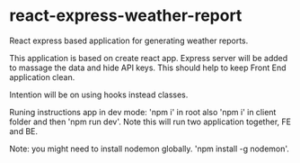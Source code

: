 # react-express-weather-report
React express based application for generating weather reports.

This application is based on create react app. Express server will be added to massage the data and hide API keys. This should help to keep Front End application clean. 

Intention will be on using hooks instead classes. 

Runing instructions app in dev mode: 
'npm i' in root also 'npm i' in client folder and then 'npm run dev'. 
Note this will run two application together, FE and BE. 

Note: you might need to install nodemon globally. 'npm install -g nodemon'.
